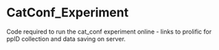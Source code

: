 # CatConf_Experiment
Code required to run the cat_conf experiment online - links to prolific for ppID collection and data saving on server.  
